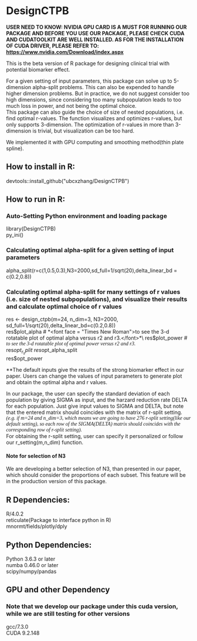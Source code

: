 # DesignCTPB

**USER NEED TO KNOW: NVIDIA GPU CARD IS A MUST FOR RUNNING OUR PACKAGE AND BEFORE YOU USE OUR PACKAGE, PLEASE CHECK CUDA AND CUDATOOLKIT ARE WELL INSTALLED. AS FOR THE INSTALLATION OF CUDA DRIVER, PLEASE REFER TO: https://www.nvidia.com/Download/index.aspx**

This is the beta version of R package for designing clinical trial with potential biomarker effect. 
  
For a given setting of input parameters, this package can solve up to 5-dimension alpha-split problems. This can also be expended to handle higher dimension problems. But in practice, we do not suggest consider too high dimensions, since considering too many subpopulation leads to too much loss in power, and not being the optimal choice.\
This package can also guide the choice of size of nested populations, i.e. find optimal r-values. The function visualizes and optimizes r-values, but only supports 3-dimension. The optimization of r-values in more than 3-dimension is trivial, but visualization can be too hard.

We implemented it with GPU computing and smoothing method(thin plate spline). 

## How to install in R:

devtools::install_github("ubcxzhang/DesignCTPB")

## How to run in R:

### Auto-Setting Python environment and loading package
library(DesignCTPB)\
py_ini()

### Calculating optimal alpha-split for a given setting of input parameters
alpha_split(r=c(1,0.5,0.3),N3=2000,sd_full=1/sqrt(20),delta_linear_bd = c(0.2,0.8))

### Calculating optimal alpha-split for many settings of r values (i.e. size of nested subpopulations), and visualize their results and calculate optimal choice of r values
res <- design_ctpb(m=24, n_dim=3, N3=2000, sd_full=1/sqrt(20),delta_linear_bd=c(0.2,0.8))\
res$plot_alpha # *<font face = "Times New Roman">to see the 3-d rotatable plot of optimal alpha versus r2 and r3.</font>*\
res$plot_power # *<font face = "Times New Roman">to see the 3-d rotatable plot of optimal power versus r2 and r3.</font>*\
res$opt_r_split\
res$opt_alpha_split\
res$opt_power

**The default inputs give the results of the strong biomarker effect in our paper. Users can change the values of input parameters to generate plot and obtain the optimal alpha and r values. <!--In practice, we never design nested-population clinical trails where there is no biomarker effect. So we do not suggest users to use our settings as "the no biomarker effect" example in our paper, which is only for demostrate when no biomarker effect, our method make the correct choice of put all alpha- values on full population. -->

In our package, the user can specify the standard deviation of each population by giving SIGMA as input, and the harzard reduction rate DELTA for each population. Just give input values to SIGMA and DELTA, but note that the entered matrix should coincides with the matrix of r-split setting. \
  *<font face = "Times New Roman">(e.g. if m=24 and n_dim=3, which means we are going to have 276 r-split setting(like our default setting), so each row of the SIGMA(DELTA) matrix should coincides with the corresponding row of r-split setting).</font>*\
For obtaining the r-split setting, user can specify it personalized or follow our r_setting(m,n_dim) function. 

#### Note for selection of N3
We are developing a better selection of N3, than presented in our paper, which should consider the proportions of each subset. This feature will be in the production version of this package.

## R Dependencies:

R/4.0.2\
reticulate(Package to interface python in R)\
mnormt/fields/plotly/dply

## Python Dependencies:

Python 3.6.3 or later\
numba 0.46.0 or later\
scipy/numpy/pandas

## GPU and other Dependency 
### Note that we develop our package under this cuda version, while we are still testing for other versions

gcc/7.3.0\
CUDA 9.2.148



